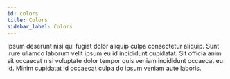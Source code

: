 ```yaml
---
id: colors
title: Colors
sidebar_label: Colors
---
```


Ipsum deserunt nisi qui fugiat dolor aliquip culpa consectetur aliquip. Sunt irure ullamco laborum velit ipsum eu id incididunt cupidatat. Sit officia anim sit occaecat nisi voluptate dolor tempor quis veniam incididunt occaecat eu id. Minim cupidatat id occaecat culpa do ipsum veniam aute laboris.
